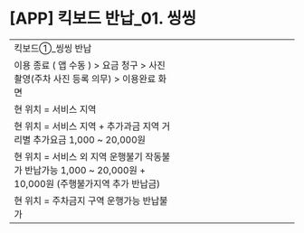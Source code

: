 # [APP] 킥보드 반납_01. 씽씽

|  |  |  |  |  |  |  |  |  |  |  |  |  |  |
| --- | --- | --- | --- | --- | --- | --- | --- | --- | --- | --- | --- | --- | --- |
| 킥보드①\_씽씽 반납 | | | | | | | | | | | | | |
| 이용 종료 ( 앱 수동 ) > 요금 청구 > 사진촬영(주차 사진 등록 의무) > 이용완료 화면 | | | | | | | | | | | | | |
| 현 위치 = 서비스 지역 |  | | | | | | | | | | | | |
| 현 위치 = 서비스 지역 + 추가과금 지역 거리별 추가요금  1,000 ~ 20,000원 |  | | | | | | | | | | | | |
| 현 위치 = 서비스 외 지역  운행불기 작동불가 반납가능  1,000 ~ 20,000원  +  10,000원 (주행불가지역 추가 반납금) |  | | | | | | | | | | | | |
| 현 위치 = 주차금지 구역  운행가능 반납불가 |  | | | | | | | | | | | | |